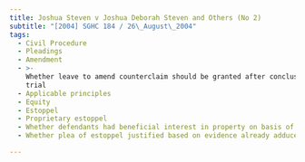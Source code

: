 ```yaml
---
title: Joshua Steven v Joshua Deborah Steven and Others (No 2)
subtitle: "[2004] SGHC 184 / 26\_August\_2004"
tags:
  - Civil Procedure
  - Pleadings
  - Amendment
  - >-
    Whether leave to amend counterclaim should be granted after conclusion of
    trial
  - Applicable principles
  - Equity
  - Estoppel
  - Proprietary estoppel
  - Whether defendants had beneficial interest in property on basis of estoppel
  - Whether plea of estoppel justified based on evidence already adduced

---
```


